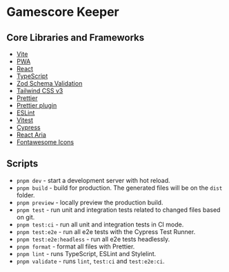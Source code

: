 # Gamescore Keeper

## Core Libraries and Frameworks

- [Vite](https://vitejs.dev)
- [PWA](https://github.com/antfu/vite-plugin-pwa)
- [React](https://reactjs.org)
- [TypeScript](https://www.typescriptlang.org)
- [Zod Schema Validation](https://zod.dev/?id=schema-methods)
- [Tailwind CSS v3](https://tailwindcss.com)
- [Prettier](https://prettier.io)
- [Prettier plugin](https://github.com/tailwindlabs/prettier-plugin-tailwindcss) 
- [ESLint](https://eslint.org)
- [Vitest](https://vitest.dev/)
- [Cypress](https://www.cypress.io)
- [React Aria](https://react-spectrum.adobe.com/react-aria/index.html)
- [Fontawesome Icons](https://fontawesome.com/search?o=r&m=free)

## Scripts

- `pnpm dev` - start a development server with hot reload.
- `pnpm build` - build for production. The generated files will be on the `dist` folder.
- `pnpm preview` - locally preview the production build.
- `pnpm test` - run unit and integration tests related to changed files based on git.
- `pnpm test:ci` - run all unit and integration tests in CI mode.
- `pnpm test:e2e` - run all e2e tests with the Cypress Test Runner.
- `pnpm test:e2e:headless` - run all e2e tests headlessly.
- `pnpm format` - format all files with Prettier.
- `pnpm lint` - runs TypeScript, ESLint and Stylelint.
- `pnpm validate` - runs `lint`, `test:ci` and `test:e2e:ci`.
